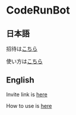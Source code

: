 # CodeRunBot

## 日本語

招待は[こちら](https://discord.com/api/oauth2/authorize?client_id=761428259241328680&permissions=0&scope=bot)

使い方は[こちら](./ja/index.md)

## English

Invite link is [here](https://discord.com/api/oauth2/authorize?client_id=761428259241328680&permissions=0&scope=bot)

How to use is [here](./en/index.md)
